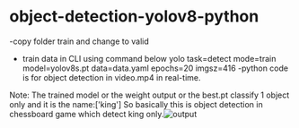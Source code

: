 # object-detection-yolov8-python
-copy folder train and change to valid
- train data in CLI using command below
  yolo task=detect mode=train model=yolov8s.pt data=data.yaml epochs=20 imgsz=416
-python code is for object detection in video.mp4 in real-time.

 Note:
The trained model or the weight output or the best.pt classify 1 object only and it is the name:['king']
So basically this is object detection in chessboard game which detect king only.![output](https://github.com/ljfanxi/object-detection-yolov8-python/assets/61730377/690ed788-7231-410c-b384-9da81aa6bc62)
